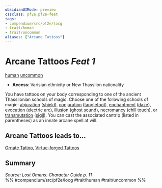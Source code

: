 ```yaml
---
obsidianUIMode: preview
cssclass: pf2e,pf2e-feat
tags:
- compendium/src/pf2e/locg
- trait/human
- trait/uncommon
aliases: ["Arcane Tattoos"]
---
```

# Arcane Tattoos  *Feat 1*  
[human](rules/traits/human.md "Human Ancestry & Heritage Trait")  [uncommon](rules/traits/uncommon.md "Uncommon Rarity Trait")  

- **Access**: Varisian ethnicity or New Thassilon nationality

You have tattoos on your body corresponding to one of the ancient Thassilonian schools of magic. Choose one of the following schools of magic: [abjuration](rules/traits/abjuration.md "Abjuration School Trait") ([shield](compendium/spells/shield.md)), [conjuration](rules/traits/conjuration.md "Conjuration School Trait") ([tanglefoot](compendium/spells/tanglefoot.md)), [enchantment](rules/traits/enchantment.md "Enchantment School Trait") ([daze](compendium/spells/daze.md)), [evocation](rules/traits/evocation.md "Evocation School Trait") ([electric arc](compendium/spells/electric-arc.md)), [illusion](rules/traits/illusion.md "Illusion School Trait") ([ghost sound](compendium/spells/ghost-sound.md)), [necromancy](rules/traits/necromancy.md "Necromancy School Trait") ([chill touch](compendium/spells/chill-touch.md)), or [transmutation](rules/traits/transmutation.md "Transmutation School Trait") ([sigil](compendium/spells/sigil.md)). You can cast the associated cantrip (listed in parentheses) as an innate arcane spell at will.

## Arcane Tattoos leads to...

[Ornate Tattoo](compendium/feats/ornate-tattoo-locg.md), [Virtue-forged Tattoos](compendium/feats/virtue-forged-tattoos-locg.md)

## Summary

*Source: Lost Omens: Character Guide p. 11*  
%% #compendium/src/pf2e/locg #trait/human #trait/uncommon %%